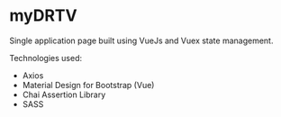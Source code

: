 # myDRTV

Single application page built using VueJs and Vuex state management.

Technologies used: 

- Axios
- Material Design for Bootstrap (Vue)
- Chai Assertion Library
- SASS

